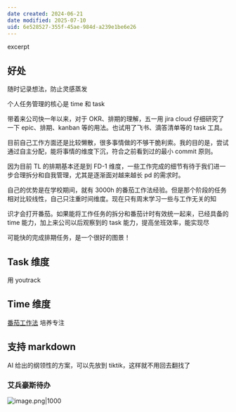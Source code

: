 ```yaml
---
date created: 2024-06-21
date modified: 2025-07-10
uid: 6e528527-355f-45ae-984d-a239e1be6e26
---
```


excerpt

<!-- more -->

## 好处

随时记录想法，防止灵感蒸发

个人任务管理的核心是 time 和 task

<!-- more -->

带着来公司快一年以来，对于 OKR、排期的理解，五一用 jira cloud 仔细研究了一下 epic、排期、kanban 等的用法。也试用了飞书、滴答清单等的 task 工具。

目前自己工作方面还是比较懒散，很多事情做的不够干脆利索。我的目的是，尝试通过自主分配，能将事情的维度下沉，符合之前看到过的最小 commit 原则。

因为目前 TL 的排期基本还是到 FD-1 维度，一些工作完成的细节有待于我们进一步合理拆分和自我管理，尤其是逐渐面对越来越长 pd 的需求时。

  

自己的优势是在学校期间，就有 3000h 的番茄工作法经验。但是那个阶段的任务相对比较线性，自己只注重时间维度。现在只有周末学习一些与工作无关的知

识才会打开番茄。如果能将工作任务的拆分和番茄计时有效统一起来，已经具备的 time 能力，加上来公司以后观察到的 task 能力，提高坐班效率，能实现尽

可能快的完成排期任务，是一个很好的图景！

## Task 维度

用 youtrack

## Time 维度

[番茄工作法](番茄工作法.md) 培养专注

## 支持 markdown

AI 给出的纲领性的方案，可以先放到 tiktik，这样就不用回去翻找了

### 艾兵豪斯待办

![image.png|1000](https://imagehosting4picgo.oss-cn-beijing.aliyuncs.com/imagehosting/fix-dir%2Fpicgo%2Fpicgo-clipboard-images%2F2024%2F09%2F15%2F19-47-06-66f1e28e04051d2b09fea807cd258da3-202409151947223-482bdf.png)
